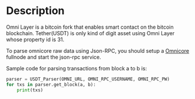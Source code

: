 # Description
Omni Layer is a bitcoin fork that enables smart contact on the bitcoin blockchain. Tether(USDT) is only kind of digit asset using Omni Layer whose property id is 31.

To parse omnicore raw data using Json-RPC, you should setup a [Omnicore](https://github.com/OmniLayer/omnicore) fullnode and start the json-rpc service.

Sample code for parsing transactions from block a to b is:

```python
parser = USDT_Parser(OMNI_URL, OMNI_RPC_USERNAME, OMNI_RPC_PW)
for txs in parser.get_block(a, b):
    print(txs)
```
